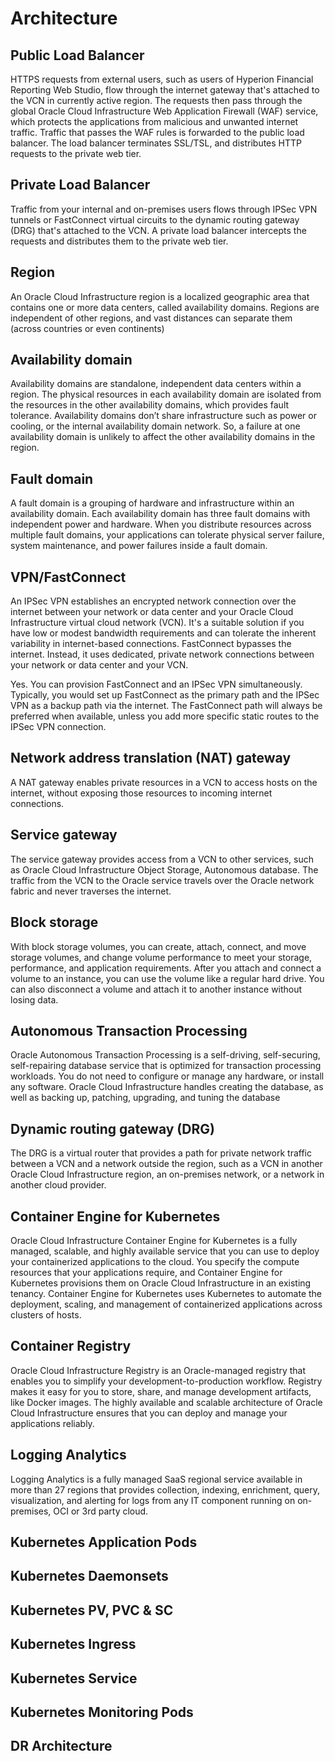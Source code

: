 # Architecture

## Public Load Balancer
HTTPS requests from external users, such as users of Hyperion Financial Reporting Web Studio, flow through the internet gateway that's attached to the VCN in currently active region. The requests then pass through the global Oracle Cloud Infrastructure Web Application Firewall (WAF) service, which protects the applications from malicious and unwanted internet traffic. Traffic that passes the WAF rules is forwarded to the public load balancer. The load balancer terminates SSL/TSL, and distributes HTTP requests to the private web tier.
## Private Load Balancer
Traffic from your internal and on-premises users flows through IPSec VPN tunnels or FastConnect virtual circuits to the dynamic routing gateway (DRG) that's attached to the VCN. A private load balancer intercepts the requests and distributes them to the private web tier.
## Region
An Oracle Cloud Infrastructure region is a localized geographic area that contains one or more data centers, called availability domains. Regions are independent of other regions, and vast distances can separate them (across countries or even continents)
## Availability domain
Availability domains are standalone, independent data centers within a region. The physical resources in each availability domain are isolated from the resources in the other availability domains, which provides fault tolerance. Availability domains don’t share infrastructure such as power or cooling, or the internal availability domain network. So, a failure at one availability domain is unlikely to affect the other availability domains in the region.
## Fault domain
A fault domain is a grouping of hardware and infrastructure within an availability domain. Each availability domain has three fault domains with independent power and hardware. When you distribute resources across multiple fault domains, your applications can tolerate physical server failure, system maintenance, and power failures inside a fault domain.
## VPN/FastConnect
An IPSec VPN establishes an encrypted network connection over the internet between your network or data center and your Oracle Cloud Infrastructure virtual cloud network (VCN). It's a suitable solution if you have low or modest bandwidth requirements and can tolerate the inherent variability in internet-based connections. FastConnect bypasses the internet. Instead, it uses dedicated, private network connections between your network or data center and your VCN.

Yes. You can provision FastConnect and an IPSec VPN simultaneously. Typically, you would set up FastConnect as the primary path and the IPSec VPN as a backup path via the internet. The FastConnect path will always be preferred when available, unless you add more specific static routes to the IPSec VPN connection.

## Network address translation (NAT) gateway
A NAT gateway enables private resources in a VCN to access hosts on the internet, without exposing those resources to incoming internet connections.

## Service gateway
The service gateway provides access from a VCN to other services, such as Oracle Cloud Infrastructure Object Storage, Autonomous database.  The traffic from the VCN to the Oracle service travels over the Oracle network fabric and never traverses the internet.
## Block storage
With block storage volumes, you can create, attach, connect, and move storage volumes, and change volume performance to meet your storage, performance, and application requirements. After you attach and connect a volume to an instance, you can use the volume like a regular hard drive. You can also disconnect a volume and attach it to another instance without losing data.
## Autonomous Transaction Processing
Oracle Autonomous Transaction Processing is a self-driving, self-securing, self-repairing database service that is optimized for transaction processing workloads. You do not need to configure or manage any hardware, or install any software. Oracle Cloud Infrastructure handles creating the database, as well as backing up, patching, upgrading, and tuning the database
## Dynamic routing gateway (DRG)
The DRG is a virtual router that provides a path for private network traffic between a VCN and a network outside the region, such as a VCN in another Oracle Cloud Infrastructure region, an on-premises network, or a network in another cloud provider.
## Container Engine for Kubernetes
Oracle Cloud Infrastructure Container Engine for Kubernetes is a fully managed, scalable, and highly available service that you can use to deploy your containerized applications to the cloud. You specify the compute resources that your applications require, and Container Engine for Kubernetes provisions them on Oracle Cloud Infrastructure in an existing tenancy. Container Engine for Kubernetes uses Kubernetes to automate the deployment, scaling, and management of containerized applications across clusters of hosts.

## Container Registry
Oracle Cloud Infrastructure Registry is an Oracle-managed registry that enables you to simplify your development-to-production workflow. Registry makes it easy for you to store, share, and manage development artifacts, like Docker images. The highly available and scalable architecture of Oracle Cloud Infrastructure ensures that you can deploy and manage your applications reliably.
## Logging Analytics
Logging Analytics is a fully managed SaaS regional service available in more than 27 regions that provides collection, indexing, enrichment, query, visualization, and alerting for logs from any IT component running on on-premises, OCI or 3rd party cloud.
## Kubernetes Application Pods
## Kubernetes Daemonsets
## Kubernetes PV, PVC & SC
## Kubernetes Ingress
## Kubernetes Service
## Kubernetes Monitoring Pods

## DR Architecture

